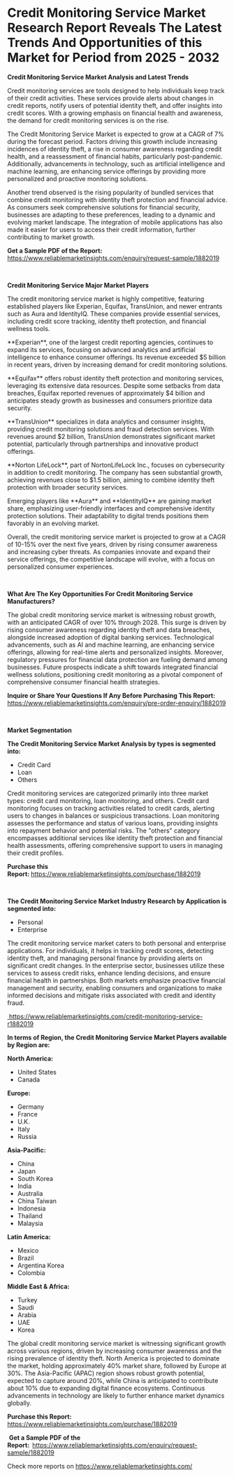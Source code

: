 <p><h1>Credit Monitoring Service Market Research Report Reveals The Latest Trends And Opportunities of this Market for Period from 2025 - 2032</h1></p><p><strong>Credit Monitoring Service Market Analysis and Latest Trends</strong></p>
<p><p>Credit monitoring services are tools designed to help individuals keep track of their credit activities. These services provide alerts about changes in credit reports, notify users of potential identity theft, and offer insights into credit scores. With a growing emphasis on financial health and awareness, the demand for credit monitoring services is on the rise.</p><p>The Credit Monitoring Service Market is expected to grow at a CAGR of 7% during the forecast period. Factors driving this growth include increasing incidences of identity theft, a rise in consumer awareness regarding credit health, and a reassessment of financial habits, particularly post-pandemic. Additionally, advancements in technology, such as artificial intelligence and machine learning, are enhancing service offerings by providing more personalized and proactive monitoring solutions. </p><p>Another trend observed is the rising popularity of bundled services that combine credit monitoring with identity theft protection and financial advice. As consumers seek comprehensive solutions for financial security, businesses are adapting to these preferences, leading to a dynamic and evolving market landscape. The integration of mobile applications has also made it easier for users to access their credit information, further contributing to market growth.</p></p>
<p><strong>Get a Sample PDF of the Report:&nbsp;</strong> <a href="https://www.reliablemarketinsights.com/enquiry/request-sample/1882019?utm_campaign=1835&utm_medium=2&utm_source=Github&utm_content=ia&utm_term=11032025&utm_id=credit-monitoring-service">https://www.reliablemarketinsights.com/enquiry/request-sample/1882019</a></p>
<p>&nbsp;</p>
<p><strong>Credit Monitoring Service Major Market Players</strong></p>
<p><p>The credit monitoring service market is highly competitive, featuring established players like Experian, Equifax, TransUnion, and newer entrants such as Aura and IdentityIQ. These companies provide essential services, including credit score tracking, identity theft protection, and financial wellness tools.</p><p>**Experian**, one of the largest credit reporting agencies, continues to expand its services, focusing on advanced analytics and artificial intelligence to enhance consumer offerings. Its revenue exceeded $5 billion in recent years, driven by increasing demand for credit monitoring solutions.</p><p>**Equifax** offers robust identity theft protection and monitoring services, leveraging its extensive data resources. Despite some setbacks from data breaches, Equifax reported revenues of approximately $4 billion and anticipates steady growth as businesses and consumers prioritize data security.</p><p>**TransUnion** specializes in data analytics and consumer insights, providing credit monitoring solutions and fraud detection services. With revenues around $2 billion, TransUnion demonstrates significant market potential, particularly through partnerships and innovative product offerings.</p><p>**Norton LifeLock**, part of NortonLifeLock Inc., focuses on cybersecurity in addition to credit monitoring. The company has seen substantial growth, achieving revenues close to $1.5 billion, aiming to combine identity theft protection with broader security services.</p><p>Emerging players like **Aura** and **IdentityIQ** are gaining market share, emphasizing user-friendly interfaces and comprehensive identity protection solutions. Their adaptability to digital trends positions them favorably in an evolving market.</p><p>Overall, the credit monitoring service market is projected to grow at a CAGR of 10-15% over the next five years, driven by rising consumer awareness and increasing cyber threats. As companies innovate and expand their service offerings, the competitive landscape will evolve, with a focus on personalized consumer experiences.</p></p>
<p>&nbsp;</p>
<p><strong>What Are The Key Opportunities For Credit Monitoring Service Manufacturers?</strong></p>
<p><p>The global credit monitoring service market is witnessing robust growth, with an anticipated CAGR of over 10% through 2028. This surge is driven by rising consumer awareness regarding identity theft and data breaches, alongside increased adoption of digital banking services. Technological advancements, such as AI and machine learning, are enhancing service offerings, allowing for real-time alerts and personalized insights. Moreover, regulatory pressures for financial data protection are fueling demand among businesses. Future prospects indicate a shift towards integrated financial wellness solutions, positioning credit monitoring as a pivotal component of comprehensive consumer financial health strategies.</p></p>
<p><strong>Inquire or Share Your Questions If Any Before Purchasing This Report:</strong> <a href="https://www.reliablemarketinsights.com/enquiry/pre-order-enquiry/1882019?utm_campaign=1835&utm_medium=2&utm_source=Github&utm_content=ia&utm_term=11032025&utm_id=credit-monitoring-service">https://www.reliablemarketinsights.com/enquiry/pre-order-enquiry/1882019</a></p>
<p>&nbsp;</p>
<p><strong>Market Segmentation</strong></p>
<p><strong>The Credit Monitoring Service Market Analysis by types is segmented into:</strong></p>
<p><ul><li>Credit Card</li><li>Loan</li><li>Others</li></ul></p>
<p><p>Credit monitoring services are categorized primarily into three market types: credit card monitoring, loan monitoring, and others. Credit card monitoring focuses on tracking activities related to credit cards, alerting users to changes in balances or suspicious transactions. Loan monitoring assesses the performance and status of various loans, providing insights into repayment behavior and potential risks. The "others" category encompasses additional services like identity theft protection and financial health assessments, offering comprehensive support to users in managing their credit profiles.</p></p>
<p><strong>Purchase this Report:&nbsp;</strong><a href="https://www.reliablemarketinsights.com/purchase/1882019?utm_campaign=1835&utm_medium=2&utm_source=Github&utm_content=ia&utm_term=11032025&utm_id=credit-monitoring-service">https://www.reliablemarketinsights.com/purchase/1882019</a></p>
<p>&nbsp;</p>
<p><strong>The Credit Monitoring Service Market Industry Research by Application is segmented into:</strong></p>
<p><ul><li>Personal</li><li>Enterprise</li></ul></p>
<p><p>The credit monitoring service market caters to both personal and enterprise applications. For individuals, it helps in tracking credit scores, detecting identity theft, and managing personal finance by providing alerts on significant credit changes. In the enterprise sector, businesses utilize these services to assess credit risks, enhance lending decisions, and ensure financial health in partnerships. Both markets emphasize proactive financial management and security, enabling consumers and organizations to make informed decisions and mitigate risks associated with credit and identity fraud.</p></p>
<p><a href="https://www.reliablemarketinsights.com/credit-monitoring-service-r1882019?utm_campaign=1835&utm_medium=2&utm_source=Github&utm_content=ia&utm_term=11032025&utm_id=credit-monitoring-service">&nbsp;https://www.reliablemarketinsights.com/credit-monitoring-service-r1882019</a></p>
<p><strong>In terms of Region, the Credit Monitoring Service Market Players available by Region are:</strong></p>
<p>
    <p> <strong> North America: </strong>
        <ul>
            <li>United States</li>
            <li>Canada</li>
        </ul>
        </p> 
    <p> <strong> Europe: </strong>
        <ul>
            <li>Germany</li>
            <li>France</li>
            <li>U.K.</li>
            <li>Italy</li>
            <li>Russia</li>
        </ul>
        </p> 
    <p> <strong> Asia-Pacific: </strong>
        <ul>
            <li>China</li>
            <li>Japan</li>
            <li>South Korea</li>
            <li>India</li>
            <li>Australia</li>
            <li>China Taiwan</li>
            <li>Indonesia</li>
            <li>Thailand</li>
            <li>Malaysia</li>
        </ul>
        </p> 
    <p> <strong> Latin America: </strong>
        <ul>
            <li>Mexico</li>
            <li>Brazil</li>
            <li>Argentina Korea</li>
            <li>Colombia</li>
        </ul>
        </p> 
    <p> <strong> Middle East & Africa: </strong>
        <ul>
            <li>Turkey</li>
            <li>Saudi</li>
            <li>Arabia</li>
            <li>UAE</li>
            <li>Korea</li>
        </ul>
    </p>
    </p>
<p><p>The global credit monitoring service market is witnessing significant growth across various regions, driven by increasing consumer awareness and the rising prevalence of identity theft. North America is projected to dominate the market, holding approximately 40% market share, followed by Europe at 30%. The Asia-Pacific (APAC) region shows robust growth potential, expected to capture around 20%, while China is anticipated to contribute about 10% due to expanding digital finance ecosystems. Continuous advancements in technology are likely to further enhance market dynamics globally.</p></p>
<p><strong>Purchase this Report: </strong><a href="https://www.reliablemarketinsights.com/purchase/1882019?utm_campaign=1835&utm_medium=2&utm_source=Github&utm_content=ia&utm_term=11032025&utm_id=credit-monitoring-service">https://www.reliablemarketinsights.com/purchase/1882019</a></p>
<p>&nbsp;<strong>Get a Sample PDF of the Report:&nbsp;&nbsp;</strong><a href="https://www.reliablemarketinsights.com/enquiry/request-sample/1882019?utm_campaign=1835&utm_medium=2&utm_source=Github&utm_content=ia&utm_term=11032025&utm_id=credit-monitoring-service">https://www.reliablemarketinsights.com/enquiry/request-sample/1882019</a></p>
<p><strong></strong></p>
<p>Check more reports on <a href="https://www.reliablemarketinsights.com/?utm_campaign=1835&utm_medium=2&utm_source=Github&utm_content=ia&utm_term=11032025&utm_id=credit-monitoring-service">https://www.reliablemarketinsights.com/</a></p>